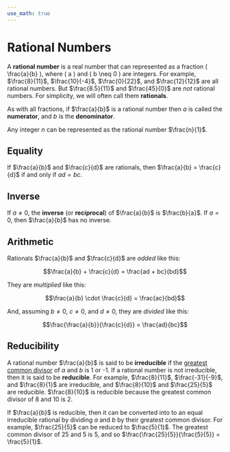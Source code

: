 ```yaml
---
use_math: true
---
```


# Rational Numbers

A **rational number** is a real number that can represented as a fraction
\( \frac{a}{b} \), where \( a \) and \( b \neq 0 \) are integers. For example,
$\frac{8}{11}$, $\frac{10}{-4}$, $\frac{0}{22}$, and $\frac{12}{12}$
are all rational numbers. But $\frac{8.5}{11}$ and $\frac{45}{0}$ are
*not* rational numbers. For simplicity, we will often call them **rationals**.

As with all fractions, if $`\frac{a}{b}`$ is a rational number then $`a`$ is
called the **numerator**, and $`b`$ is the **denominator**.

Any integer $`n`$ can be represented as the rational number $`\frac{n}{1}`$.


## Equality

If $`\frac{a}{b}`$ and $`\frac{c}{d}`$ are rationals, then $`\frac{a}{b} =
\frac{c}{d}`$ if and only if $`ad = bc`$.


## Inverse

If $`a \neq 0`$, the **inverse** (or **reciprocal**) of $`\frac{a}{b}`$ is
$`\frac{b}{a}`$. If $`a = 0`$, then $`\frac{a}{b}`$ has no inverse.


## Arithmetic

Rationals $`\frac{a}{b}`$ and $`\frac{c}{d}`$ are *added* like this:

```math
\frac{a}{b} + \frac{c}{d} = \frac{ad + bc}{bd}
```

They are *multiplied* like this:

```math
\frac{a}{b} \cdot \frac{c}{d} = \frac{ac}{bd}
```

And, assuming $`b \neq 0`$, $`c \neq 0`$, and $`d \neq 0`$, they are *divided*
like this:

```math
\frac{\frac{a}{b}}{\frac{c}{d}} = \frac{ad}{bc}
```


## Reducibility

A rational number $`\frac{a}{b}`$ is said to be **irreducible** if the
[greatest common
divisor](https://en.wikipedia.org/wiki/Greatest_common_divisor) of $`a`$ and
$`b`$ is 1 or -1. If a rational number is not irreducible, then it is said to
be **reducible**. For example, $`\frac{8}{11}`$, $`\frac{-31}{-9}`$, and
$`\frac{8}{1}`$ are irreducible, and $`\frac{8}{10}`$ and $`\frac{25}{5}`$ are
reducible. $`\frac{8}{10}`$ is reducible because the greatest common divisor
of 8 and 10 is 2.

If $`\frac{a}{b}`$ is reducible, then it can be converted into to an equal
irreducible rational by dividing $`a`$ and $`b`$ by their greatest common
divisor. For example, $`\frac{25}{5}`$ can be reduced to $`\frac{5}{1}`$. The
greatest common divisor of 25 and 5 is 5, and so
$`\frac{\frac{25}{5}}{\frac{5}{5}} = \frac{5}{1}`$.
